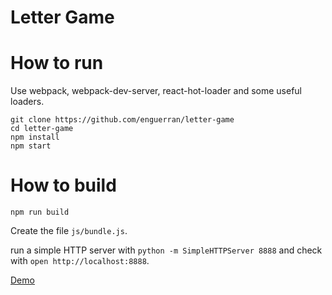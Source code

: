 # Letter Game

# How to run

Use webpack, webpack-dev-server, react-hot-loader and some useful loaders.

```
git clone https://github.com/enguerran/letter-game
cd letter-game
npm install
npm start
```

# How to build

```
npm run build
```

Create the file `js/bundle.js`.

run a simple HTTP server with `python -m SimpleHTTPServer 8888` and check with `open http://localhost:8888`.



[Demo](http://enguerran.github.io/letter-game/)

